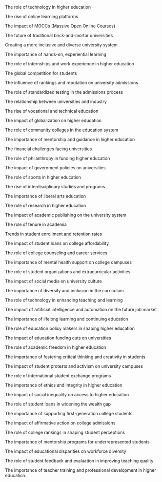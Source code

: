 The role of technology in higher education

The rise of online learning platforms

The impact of MOOCs (Massive Open Online Courses)

The future of traditional brick-and-mortar universities

Creating a more inclusive and diverse university system

The importance of hands-on, experiential learning

The role of internships and work experience in higher education

The global competition for students

The influence of rankings and reputation on university admissions

The role of standardized testing in the admissions process

The relationship between universities and industry

The rise of vocational and technical education

The impact of globalization on higher education

The role of community colleges in the education system

The importance of mentorship and guidance in higher education

The financial challenges facing universities

The role of philanthropy in funding higher education

The impact of government policies on universities

The role of sports in higher education

The rise of interdisciplinary studies and programs

The importance of liberal arts education

The role of research in higher education

The impact of academic publishing on the university system

The role of tenure in academia

Trends in student enrollment and retention rates

The impact of student loans on college affordability

The role of college counseling and career services

The importance of mental health support on college campuses

The role of student organizations and extracurricular activities

The impact of social media on university culture

The importance of diversity and inclusion in the curriculum

The role of technology in enhancing teaching and learning

The impact of artificial intelligence and automation on the future job market

The importance of lifelong learning and continuing education

The role of education policy makers in shaping higher education

The impact of education funding cuts on universities

The role of academic freedom in higher education

The importance of fostering critical thinking and creativity in students

The impact of student protests and activism on university campuses

The role of international student exchange programs

The importance of ethics and integrity in higher education

The impact of social inequality on access to higher education

The role of student loans in widening the wealth gap

The importance of supporting first-generation college students

The impact of affirmative action on college admissions

The role of college rankings in shaping student perceptions

The importance of mentorship programs for underrepresented students

The impact of educational disparities on workforce diversity

The role of student feedback and evaluation in improving teaching quality

The importance of teacher training and professional development in higher education.